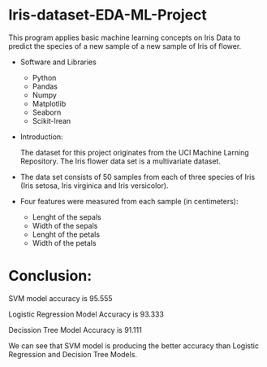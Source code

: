 # Iris-dataset-EDA-ML-Project
This program applies basic machine learning concepts on Iris Data to predict the species of a new sample of a new sample of Iris of flower.

* Software and Libraries
  * Python 
  * Pandas
  * Numpy
  * Matplotlib
  * Seaborn
  * Scikit-lrean

* Introduction:

    The dataset for this project originates from the UCI Machine Larning Repository. The Iris flower data set is a multivariate dataset.

* The data set consists of 50 samples from each of three species of Iris (Iris setosa, Iris virginica and Iris versicolor).
* Four features were measured from each sample (in centimeters):
  * Lenght of the sepals
  * Width of the sepals
  * Lenght of the petals
  * Width of the petals

# Conclusion:
SVM model accuracy is 95.555

Logistic Regression Model Accuracy is 93.333 

Decission Tree Model Accuracy is 91.111

We can see that SVM model is producing the better accuracy than Logistic Regression and Decision Tree Models.
